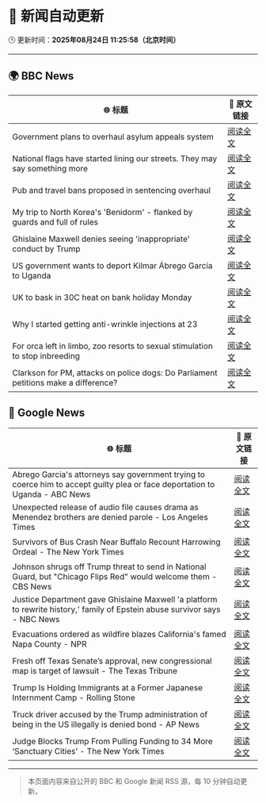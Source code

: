 # 🧠 新闻自动更新

🕒 更新时间：**2025年08月24日 11:25:58（北京时间）**

---

## 🌍 BBC News

| 🌐 标题 | 🔗 原文链接 |
|--------|-------------|
| Government plans to overhaul asylum appeals system | [阅读全文](https://www.bbc.com/news/articles/cg4xp4ywk47o?at_medium=RSS&at_campaign=rss) |
| National flags have started lining our streets. They may say something more | [阅读全文](https://www.bbc.com/news/articles/cx271162ee3o?at_medium=RSS&at_campaign=rss) |
| Pub and travel bans proposed in sentencing overhaul | [阅读全文](https://www.bbc.com/news/articles/c5ypej14j2xo?at_medium=RSS&at_campaign=rss) |
| My trip to North Korea's 'Benidorm' - flanked by guards and full of rules | [阅读全文](https://www.bbc.com/news/articles/c707d1ez0kno?at_medium=RSS&at_campaign=rss) |
| Ghislaine Maxwell denies seeing 'inappropriate' conduct by Trump | [阅读全文](https://www.bbc.com/news/articles/cdd3pe6189go?at_medium=RSS&at_campaign=rss) |
| US government wants to deport Kilmar Ábrego García to Uganda | [阅读全文](https://www.bbc.com/news/articles/cewyppww09jo?at_medium=RSS&at_campaign=rss) |
| UK to bask in 30C heat on bank holiday Monday | [阅读全文](https://www.bbc.com/news/articles/cj6yp0j7znxo?at_medium=RSS&at_campaign=rss) |
| Why I started getting anti-wrinkle injections at 23 | [阅读全文](https://www.bbc.com/news/articles/cr5r1qyrl78o?at_medium=RSS&at_campaign=rss) |
| For orca left in limbo, zoo resorts to sexual stimulation to stop inbreeding | [阅读全文](https://www.bbc.com/news/articles/cedvp89jy4do?at_medium=RSS&at_campaign=rss) |
| Clarkson for PM, attacks on police dogs: Do Parliament petitions make a difference? | [阅读全文](https://www.bbc.com/news/articles/cg4xqn91rwlo?at_medium=RSS&at_campaign=rss) |

## 📰 Google News

| 🌐 标题 | 🔗 原文链接 |
|--------|-------------|
| Abrego Garcia's attorneys say government trying to coerce him to accept guilty plea or face deportation to Uganda - ABC News | [阅读全文](https://news.google.com/rss/articles/CBMiqgFBVV95cUxPR284UmE3bWhGVC02WmE5b20wTjdXenZZMzBHek1JX3l6VHV3RWx5dTc2LW5tVDFibVdSekpVLUxENmwwZFltd0hzblFIZElrS2FEWmg0UnVtVzhnNmpJVnpNNUE5UVVoWEdORFN0b0E0V1hpVXY1d3JyQnUzbl9mQUdyeDhLWGp5cW5qTE56ZE1CWGFibnZyMjU1SXQ4SDlRNTdlRVRXaGxCZ9IBrwFBVV95cUxQc1ZaVXBMTDJFN243WEpuNi1YSFcxT3Y0SUMzVkpMcXhzT2Y0VlpDZXJ2bkUzM0QxcjFlWmI3Qll5REQ1Xy1kVTFMTWVoOUdzRWktekxzc2xIeG9fVDZ0czNaeDFYQzFyd2Z4RTR6RnpvbGRITlpEZTJqOGlTR25vemZ4dmlhSWpKVnZvcW1zSS16UVRvLXNwYU9ud0sxUmc5Tmd6aWRzY2FIM1loekpV?oc=5) |
| Unexpected release of audio file causes drama as Menendez brothers are denied parole - Los Angeles Times | [阅读全文](https://news.google.com/rss/articles/CBMikAFBVV95cUxQaUpMZVl2bXlpcFYzWE15NTdVV0R5Y2FfQlk3c29IaDJQeXJNbk9tNjNMV1NtazVLdUJCLWtPbF9EMlJfanY1Q3FfLWZ2Yy1Ka0JWUnUyVWMwV1FOcXFIQTIyeU5BbFpuckphVm5GMUtWM3NieHZhbDRZelpGOENTNkF0ZE5CeEZtanlDWllVbzc?oc=5) |
| Survivors of Bus Crash Near Buffalo Recount Harrowing Ordeal - The New York Times | [阅读全文](https://news.google.com/rss/articles/CBMigAFBVV95cUxOQnZmV3gxY3Bid3M2OUQ1cWtqYjk3ZXp1N2JGM3F1WjZyeXl6eWQtUURwYXlPVlg3aUFDUVhjU0xQM3RJS2l3WlhyQmhlVFkyR1RwWWpkLUx5QVhvZGItQVRYOGc2UDloa3l4bGVZWVVjRkpraDc4aEItcVBGWW1ITQ?oc=5) |
| Johnson shrugs off Trump threat to send in National Guard, but "Chicago Flips Red" would welcome them - CBS News | [阅读全文](https://news.google.com/rss/articles/CBMipAFBVV95cUxOU2JFTm4yVkZ3MHdKOXpseEVnSFpOcnk0eGZXWWVxNDMtT1R4MWhKcVpwNGZwVldIYXN2aW1GZmZLWkVJM0J4QmM0eWpoSGVKZW9xTEdwUTFWQU1jWFN1M2IxMXFFaDcyRUpYX3dlOFNoVm04cUVsaXpyN2hFM2t4WXRjQUM3cktaQ0ZMZEdaNWdVanVzc0NBajJyWmtDNk5nams4Tw?oc=5) |
| Justice Department gave Ghislaine Maxwell 'a platform to rewrite history,' family of Epstein abuse survivor says - NBC News | [阅读全文](https://news.google.com/rss/articles/CBMizgFBVV95cUxOS2k4bkc3NVhMLUN2dVpGcnljTU5BbkZCcE5HMGEzV3dtRGFKa2xJYl84WktvdmppcWxzNF9OSEZTYklRTWpFdkxNbmEwQkUxM1dBSkt0b1ZkeTh0ZDM5RndUYUhvZ0E0Z1owbXdPT203VlR0b1FrRlc1OTRCSHh2cWlHLWJtamlYV1paak42aGs3b2NGMEVodXphb1I1WXFtcGFPelpiWVlKSVdxUWs3SXdVMVREcjNYUFdwcVZjeXR5UnVxZFdwUllEWlI0UdIBVkFVX3lxTFA3bk9SYmtGekNBU29PcEVpcW9MWlVGdzBYdWc5WjRfUU41T0Z2bTNBVTBxcWpuRUxoUDhvaTlYcWtCOFhHbnA1ajNSRHE1dXk4a0dNZWtB?oc=5) |
| Evacuations ordered as wildfire blazes California's famed Napa County - NPR | [阅读全文](https://news.google.com/rss/articles/CBMimwFBVV95cUxOY2NHUTFTMEowal92SG40SjdTNjQ1emlNMzBkcVdMc2NkVDAzS2VlbG51Q0g0UDhJLU93TnpQbzN6aWpQSkRRMDhib3Y3YU9fN0g1SFdpUDFFUTRLZHN6dDZqanhlekZPVTJWbFNidkM3QmgyaDQ2TWxhcFVtQ3kyb3ZDOXVZbExQRVVnZGcxNU1tR05kWVU0V0pwbw?oc=5) |
| Fresh off Texas Senate’s approval, new congressional map is target of lawsuit - The Texas Tribune | [阅读全文](https://news.google.com/rss/articles/CBMifEFVX3lxTE1IYnloYUpTM1Y2bnFKV19PQVJHd2tMRUhYTnU3TUJkMi1pZ29tcXNHR3NWWTMybzRZaC1Jb3ZfaWF3czJSUnhLUE1QZE9iWWFOUkV0VFNoaGJEWGIzM25uckJ1RFU1SDdpWEVhUWw3R2RGWFFYc3BQa2dKTUE?oc=5) |
| Trump Is Holding Immigrants at a Former Japanese Internment Camp - Rolling Stone | [阅读全文](https://news.google.com/rss/articles/CBMivwFBVV95cUxQU0RfMG9VVnhHaHl0NWxGWFNPcXE2Z2ZXcmlBWkN5WDRqc1NtUi1JSVprWTRsQVJsRFBrNWdTcjlHVFlzLVp2TGVfTFlTbzdYWi1fM0J0V2k4UWd3bjNQc3dtUi11bWlPN2drN3hwWFNjbEJicXhKUzFjUm1qLWxKZzI2MzVnWWVaZVJzdjk2bWt0cTFrNUNaRThhcE5hVjJKUmdUOVZCc2daejBrVWQtbG9HQUxmWURpVG94cEFfSQ?oc=5) |
| Truck driver accused by the Trump administration of being in the US illegally is denied bond - AP News | [阅读全文](https://news.google.com/rss/articles/CBMisgFBVV95cUxONDFzbW42UDJ3eEQxM09lcngyZ1F1bFdXM2JES3hpTnFQeHRsUU1JSTVRdS1mNHc3NjQzTWR2cldtSkJVMEp2eEd5R3N3blhsNHFCTFk0SHhYb3hWTGIyTDFGejAxUmJiTHgzazBvN0h2REpXRVhYYjZIVjN3RkgxeGFZYjEycHhnTXBvWjE5OFhJVFZuUEJ0M0hRUkl4UkxNSHJoTlE3NDJmeFlmWnJZSjZR?oc=5) |
| Judge Blocks Trump From Pulling Funding to 34 More ‘Sanctuary Cities’ - The New York Times | [阅读全文](https://news.google.com/rss/articles/CBMiigFBVV95cUxOeGJwR0pNcGtVdFlyODRkdUp1WFZYV2drcTQtc3lLNzZHekJMaXBKTjdIc2JKd1EzMGszR3BZNEFyVTlnWUotdG5KTnFiSDM4U01adlhXWldOa3hwdUxaS1U0OTdqMkVOQ2NtT2NGQWtjRXFsQ1NGQTlxemtYcEcyWTQyWVcxbmxQT2c?oc=5) |

---
> 本页面内容来自公开的 BBC 和 Google 新闻 RSS 源，每 10 分钟自动更新。